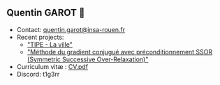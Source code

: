## Quentin GAROT 👋
* Contact: quentin.garot@insa-rouen.fr
* Recent projects:
  * ["TIPE - La ville"](https://github.com/QGarot/tipe-la-ville)
  * ["Méthode du gradient conjugué avec préconditionnement SSOR (Symmetric Successive Over-Relaxation)"](https://github.com/QGarot/grad-conj)
* Curriculum vitæ : [CV.pdf](https://github.com/QGarot/QGarot/blob/main/CV.pdf)
* Discord: t1g3rr
